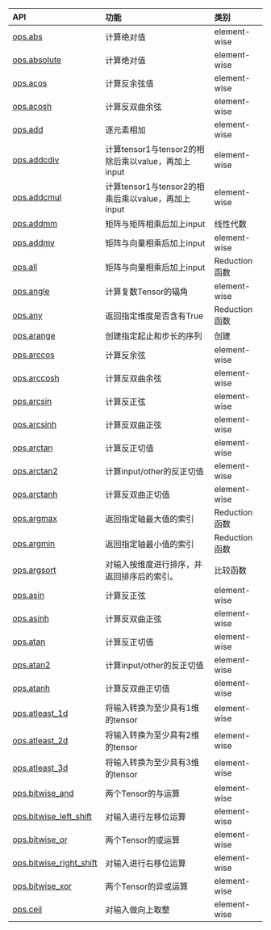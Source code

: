 
| API | 功能 | 类别 | 
|:--| :-- | :-- |
| [ops.abs](./ops.abs.ipynb) | 计算绝对值 |element-wise
| [ops.absolute](./ops.absolute.ipynb) | 计算绝对值 | element-wise
| [ops.acos](./ops.acos.ipynb) | 计算反余弦值 | element-wise
| [ops.acosh](./ops.acosh.ipynb) | 计算反双曲余弦 | element-wise
| [ops.add](./ops.add.ipynb) | 逐元素相加 | element-wise
| [ops.addcdiv](./ops.addcdiv.ipynb) | 计算tensor1与tensor2的相除后乘以value，再加上input | element-wise
| [ops.addcmul](./ops.addcmul.ipynb) | 计算tensor1与tensor2的相乘后乘以value，再加上input | element-wise
| [ops.addmm](./ops.addmm!!!.ipynb) | 矩阵与矩阵相乘后加上input | 线性代数
| [ops.addmv](./ops.addmv!!!.ipynb) | 矩阵与向量相乘后加上input | element-wise
| [ops.all](./ops.all.ipynb) | 矩阵与向量相乘后加上input | Reduction函数
| [ops.angle](./ops.angle.ipynb) | 计算复数Tensor的辐角 | element-wise
| [ops.any](./ops.any.ipynb) | 返回指定维度是否含有True | Reduction函数
| [ops.arange](./ops.arange.ipynb) | 创建指定起止和步长的序列 | 创建
| [ops.arccos](./ops.arccos.ipynb) | 计算反余弦 | element-wise
| [ops.arccosh](./ops.arccosh.ipynb) | 计算反双曲余弦 | element-wise
| [ops.arcsin](./ops.arcsinh.ipynb) | 计算反正弦 | element-wise
| [ops.arcsinh](./ops.arcsinh.ipynb) | 计算反双曲正弦 | element-wise
| [ops.arctan](./ops.arctan.ipynb) | 计算反正切值 | element-wise
| [ops.arctan2](./ops.arctan2.ipynb) | 计算input/other的反正切值 | element-wise
| [ops.arctanh](./ops.arctanh.ipynb) | 计算反双曲正切值 | element-wise
| [ops.argmax](./ops.argmax.ipynb) | 返回指定轴最大值的索引 | Reduction函数
| [ops.argmin](./ops.argmin.ipynb) | 返回指定轴最小值的索引 | Reduction函数
| [ops.argsort](./ops.argsort.ipynb) | 对输入按维度进行排序，并返回排序后的索引。 | 比较函数
| [ops.asin](./ops.asin.ipynb) | 计算反正弦 | element-wise
| [ops.asinh](./ops.asinh.ipynb) | 计算反双曲正弦 | element-wise
| [ops.atan](./ops.atan.ipynb) | 计算反正切值 | element-wise
| [ops.atan2](./ops.atan2.ipynb) | 计算input/other的反正切值 | element-wise
| [ops.atanh](./ops.atanh.ipynb) | 计算反双曲正切值 | element-wise
| [ops.atleast_1d](./ops.atleast_1d.ipynb) | 将输入转换为至少具有1维的tensor | element-wise
| [ops.atleast_2d](./ops.atleast_2d.ipynb) | 将输入转换为至少具有2维的tensor | element-wise
| [ops.atleast_3d](./ops.atleast_3d.ipynb) | 将输入转换为至少具有3维的tensor | element-wise
| [ops.bitwise_and](./ops.bitwise_and.ipynb) | 两个Tensor的与运算 | element-wise
| [ops.bitwise_left_shift](./ops.bitwise_left_shift.ipynb) | 对输入进行左移位运算 | element-wise
| [ops.bitwise_or](./ops.bitwise_or.ipynb) | 两个Tensor的或运算 | element-wise
| [ops.bitwise_right_shift](./ops.bitwise_right_shift.ipynb) | 对输入进行右移位运算 | element-wise
| [ops.bitwise_xor](./ops.bitwise_xor.ipynb) | 两个Tensor的异或运算 | element-wise
| [ops.ceil](./ops.ceil.ipynb) | 对输入做向上取整 | element-wise



